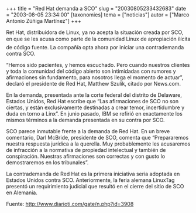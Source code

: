 +++
title = "Red Hat demanda a SCO"
slug = "20030805233432683"
date = "2003-08-05 23:34:00"
[taxonomies]
tema = ["noticias"]
autor = ["Marco Antonio Zúñiga Martínez"]
+++

Ret Hat, distribuidora de Linux, ya no acepta la situación creada por
SCO, en que se les acusa como parte de la comunidad Linux de
apropiación ilícita de código fuente. La compañía opta ahora por iniciar
una contrademanda contra SCO.

<!-- more -->
“Hemos sido pacientes, y hemos escuchado. Pero cuando nuestros clientes
y toda la comunidad del código abierto son intimidadas con rumores y
afirmaciones sin fundamento, para nosotros llega el momento de actuar”,
declaró el presidente de Red Hat, Matthew Szulik, citado por News.com.

En la demanda, presentada ante la corte federal del distrito de
Delaware, Estados Unidos, Red Hat escribe que “Las afirmaciones de SCO
no son ciertas, y están exclusivamente destinadas a crear temor,
incertidumbre y duda en torno a Linx”. En junio pasado, IBM se refirió
en exactamente los mismos términos a la demanda presentada en su contra
por SCO.

SCO parece inmutable frente a la demanda de Red Hat. En un breve
comentario, Darl McBride, presidente de SCO, comenta que “Prepararemos
nuestra respuesta jurídica a la querella. Muy probablemente les
acusaremos de infracción a la normativa de propiedad intelectual y
también de conspiración. Nuestras afirmaciones son correctas y con gusto
lo demostraremos en los tribunales”.

La contrademanda de Red Hat es la primera iniciativa seria adoptada en
Estados Unidos contra SCO. Anteriormente, la feria alemana LinuxTag
presentó un requirimiento judicial que resultó en el cierre del sitio de
SCO en Alemania.

Fuente: http://www.diarioti.com/gate/n.php?id=3908

